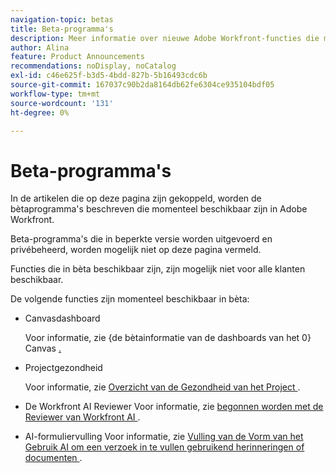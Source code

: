 ```yaml
---
navigation-topic: betas
title: Beta-programma's
description: Meer informatie over nieuwe Adobe Workfront-functies die momenteel beschikbaar zijn voor alle of een beperkt aantal klanten in een bètaversie.
author: Alina
feature: Product Announcements
recommendations: noDisplay, noCatalog
exl-id: c46e625f-b3d5-4bdd-827b-5b16493cdc6b
source-git-commit: 167037c90b2da8164db62fe6304ce935104bdf05
workflow-type: tm+mt
source-wordcount: '131'
ht-degree: 0%

---
```


# Beta-programma&#39;s

In de artikelen die op deze pagina zijn gekoppeld, worden de bètaprogramma&#39;s beschreven die momenteel beschikbaar zijn in Adobe Workfront.

Beta-programma&#39;s die in beperkte versie worden uitgevoerd en privébeheerd, worden mogelijk niet op deze pagina vermeld.

Functies die in bèta beschikbaar zijn, zijn mogelijk niet voor alle klanten beschikbaar.

De volgende functies zijn momenteel beschikbaar in bèta:

* Canvasdashboard

  Voor informatie, zie {de bètainformatie van de dashboards van het 0} Canvas [.](/help/quicksilver/product-announcements/betas/canvas-dashboards-beta/canvas-dashboards-beta-information.md)

* Projectgezondheid

  Voor informatie, zie [ Overzicht van de Gezondheid van het Project ](/help/quicksilver/workfront-basics/ai-assistant/project-health-overview.md).

* De Workfront AI Reviewer
Voor informatie, zie [ begonnen worden met de Reviewer van Workfront AI ](/help/quicksilver/review-and-approve-work/document-reviews-and-approvals/wf-ai-reviewer.md).

* AI-formuliervulling
Voor informatie, zie [ Vulling van de Vorm van het Gebruik AI om een verzoek in te vullen gebruikend herinneringen of documenten ](/help/quicksilver/manage-work/requests/create-requests/autofill-from-prompt-document.md).


<!--

drafted for later when we start releasing features for the commenting experience. When we can launch the beta article for new commenting experience, replace what you have here with this: 
 
The features described in this page are currently available as part of beta programs. Features that are available in beta might not be available to all customers. 


## New commenting exprience Beta

* [New commenting experience](../betas/new-commenting-experience-beta/unified-commenting-experience.md)
* [New commenting experience beta release activity](../betas/new-commenting-experience-beta/new-commenting-beta-experience-information.md)

## New form designer Beta

* [Form designer overview](../../administration-and-setup/customize-workfront/create-manage-custom-forms/form-designer/form-designer-overview.md)

-->
